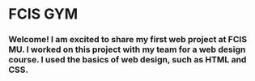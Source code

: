 # FCIS GYM
### Welcome! I am excited to share my first web project at FCIS MU. I worked on this project with my team for a web design course. I used the basics of web design, such as HTML and CSS.
